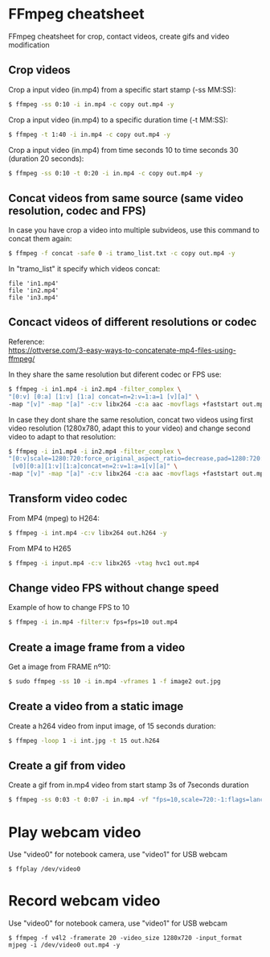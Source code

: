 # FFmpeg cheatsheet
FFmpeg cheatsheet for crop, contact videos, create gifs and video modification

## Crop videos
Crop a input video (in.mp4) from a specific start stamp (-ss MM:SS):
```sh
$ ffmpeg -ss 0:10 -i in.mp4 -c copy out.mp4 -y
```
Crop a input video (in.mp4) to a specific duration time (-t MM:SS):
```sh
$ ffmpeg -t 1:40 -i in.mp4 -c copy out.mp4 -y
```
Crop a input video (in.mp4) from time seconds 10 to time seconds 30 (duration 20 seconds):
```sh
$ ffmpeg -ss 0:10 -t 0:20 -i in.mp4 -c copy out.mp4 -y
```

## Concat videos from same source (same video resolution, codec and FPS)
In case you have crop a video into multiple subvideos, use this command to concat them again:
```sh
$ ffmpeg -f concat -safe 0 -i tramo_list.txt -c copy out.mp4 -y
```
In "tramo_list" it specify which videos concat:
```
file 'in1.mp4'
file 'in2.mp4'
file 'in3.mp4'
```

## Concact videos of different resolutions or codec
Reference:\
https://ottverse.com/3-easy-ways-to-concatenate-mp4-files-using-ffmpeg/

In they share the same resolution but diferent codec or FPS use:
```sh
$ ffmpeg -i in1.mp4 -i in2.mp4 -filter_complex \
"[0:v] [0:a] [1:v] [1:a] concat=n=2:v=1:a=1 [v][a]" \
-map "[v]" -map "[a]" -c:v libx264 -c:a aac -movflags +faststart out.mp4
```

In case they dont share the same resolution, concat two videos using first video resolution (1280x780, adapt this to your video) and change second video to adapt to that resolution:
```sh
$ ffmpeg -i in1.mp4 -i in2.mp4 -filter_complex \
"[0:v]scale=1280:720:force_original_aspect_ratio=decrease,pad=1280:720:(ow-iw)/2:(oh-ih)/2[v0]; \
 [v0][0:a][1:v][1:a]concat=n=2:v=1:a=1[v][a]" \
-map "[v]" -map "[a]" -c:v libx264 -c:a aac -movflags +faststart out.mp4
```

## Transform video codec
From MP4 (mpeg) to H264:
```sh
$ ffmpeg -i int.mp4 -c:v libx264 out.h264 -y
```

From MP4 to H265
```sh
$ ffmpeg -i input.mp4 -c:v libx265 -vtag hvc1 out.mp4
```
## Change video FPS without change speed
Example of how to change FPS to 10
```sh
$ ffmpeg -i in.mp4 -filter:v fps=fps=10 out.mp4
```

## Create a image frame from a video
Get a image from FRAME nº10:
```sh
$ sudo ffmpeg -ss 10 -i in.mp4 -vframes 1 -f image2 out.jpg
```

## Create a video from a static image
Create a h264 video from input image, of 15 seconds duration:
```sh
$ ffmpeg -loop 1 -i int.jpg -t 15 out.h264
```

## Create a gif from video
Create a gif from in.mp4 video from start stamp 3s of 7seconds duration
```sh
$ ffmpeg -ss 0:03 -t 0:07 -i in.mp4 -vf "fps=10,scale=720:-1:flags=lanczos,split[s0][s1];[s0]palettegen[p];[s1][p]paletteuse" -loop 0 out.gif
```

# Play webcam video
Use "video0" for notebook camera, use "video1" for USB webcam
```
$ ffplay /dev/video0
```

# Record webcam video
Use "video0" for notebook camera, use "video1" for USB webcam
```
$ ffmpeg -f v4l2 -framerate 20 -video_size 1280x720 -input_format mjpeg -i /dev/video0 out.mp4 -y
```


